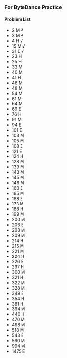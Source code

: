 ### For ByteDance Practice
#### Problem List
- 2 M √
- 3 M √
- 4 H √
- 15 M √
- 21 E √
- 23 H
- 25 H
- 33 M
- 40 M
- 41 H
- 46 M
- 48 M
- 54 M
- 61 M
- 64 M
- 69 E
- 76 H
- 91 M
- 94 E
- 101 E
- 103 M
- 105 M
- 108 E
- 121 E
- 124 H
- 128 M
- 139 M
- 143 M
- 145 M
- 146 M
- 160 E
- 165 M
- 168 E
- 173 M
- 188 H
- 199 M
- 200 M
- 206 E
- 208 M
- 209 M
- 214 H
- 215 M
- 221 M
- 224 H
- 226 E
- 297 H
- 300 M
- 321 H
- 322 M
- 328 M
- 349 E
- 354 H
- 381 H
- 394 M
- 440 H
- 470 M
- 498 M
- 518 M
- 543 E
- 560 M
- 994 M
- 1475 E
